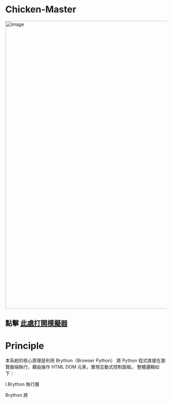 # Chicken-Master

<img width="1233" height="898" alt="image" src="https://github.com/user-attachments/assets/b4014d9f-020f-4c54-9a7e-988a34c73cce" />

 ##  點擊 [此處打開模擬器](https://41423125-1.github.io/Chicken-Master/)

 # Principle
 

本系統的核心原理是利用 Brython（Browser Python） 將 Python 程式直接在瀏覽器端執行，藉由操作 HTML DOM 元素，實現互動式控制面板。
整體邏輯如下：

I.Brython 執行層

Brython 將 <script type="text/python"> 內的 Python 程式碼轉譯成 JavaScript，於瀏覽器內執行。

透過 from browser import document, timer, window 操作 DOM、定時器與本地儲存。

II.資料運算層

使用者輸入雞的重量與選擇的腌料配方後，程式以 Python 計算所需：

各種調味料比例（依雞重量乘以比例係數）

烘烤溫度（根據重量分級）

烘烤時間（以每500克為25分鐘估算）

III.資料展示層

計算結果（腌料比例、烘烤步驟）會即時更新至 HTML 介面中。

利用 document.createElement 動態生成每個腌料項目的顯示方格。

狀態儲存與歷史紀錄

每次的烘烤參數結果會保存到 window.localStorage。

歷史紀錄可於右側面板查看，支援返回主頁。

# Functions


模組	功能說明
1. 重量輸入區	使用者輸入雞重量 (500–5000g)，作為計算依據。
2. 配方選擇區	四種腌料風味：Classic、Spicy、Herbal、Sweet，點選切換。
3. 計算按鈕	按下後即時計算出腌料比例、烘烤溫度與時間。
4. 結果顯示區	顯示腌料詳細表格與烘烤步驟說明。
5. 歷史紀錄功能	顯示過去計算的烤雞紀錄，含時間、重量、溫度與配方摘要。
6. 控制面板按鈕	模擬控制功能（Start、Temperature、Timer、Recipe）。
7. 功能圖示面板	四大模式：Monitor、Recipe、History、Settings，可切換視圖。
8. 即時時鐘	每分鐘更新一次當前時間顯示。

# Architecture

整體採用三層架構設計：

1️.前端視覺層（HTML + CSS）

HTML 結構明確劃分：

.left-section: 控制與輸入功能。

.right-section: 結果與歷史紀錄。

CSS 採用 深色玻璃質感設計，搭配柔和的漸層與陰影效果，模擬高科技控制面板介面。

2️. 邏輯運算層（Brython Python）

主要 Python 函數：

函數名稱	功能
calculate_marinade(weight, recipe_type)	根據重量與配方，計算各材料比例。
calculate_roasting_temperature(weight)	決定烤箱溫度。
calculate_roasting_time(weight)	計算烘烤時間。
create_marinade_details(data)	動態生成腌料顯示表格。
save_to_history() / load_from_history()	與 localStorage 交互，保存與載入紀錄。
display_history()	動態生成歷史紀錄項目。
set_active_recipe() / set_active_icon()	管理使用者選擇狀態。
3️. 資料持久層（localStorage）

以 JSON 形式儲存使用者操作紀錄：

{
  "date": "2025-10-21 14:32",
  "weight": 1500,
  "temperature": 190,
  "time": 105,
  "recipe_type": "classic",
  "marinade": { "salt": 22.5, "pepper": 7.5, "olive_oil": 30.0, ... }
}


自動於頁面載入時恢復歷史資料。

特色與延伸應用

完全以 Brython 實現 Python 前端互動，無需後端伺服器。

支援 本地歷史記錄保存。

架構清晰，可延伸為：

智慧烤箱模擬控制系統；

食譜管理面板；

教學型程式實驗專案（Brython DOM 操作範例）。
